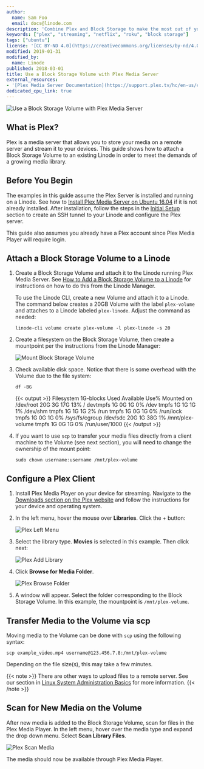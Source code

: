 ```yaml
---
author:
  name: Sam Foo
  email: docs@linode.com
description: 'Combine Plex and Block Storage to make the most out of your media server by adding an expandable storage to your server. This guide will show how to attach a Volume to a Plex Media Server and scan for files on the new storage.'
keywords: ["plex", "streaming", "netflix", "roku", "block storage"]
tags: ["ubuntu"]
license: '[CC BY-ND 4.0](https://creativecommons.org/licenses/by-nd/4.0)'
modified: 2019-01-31
modified_by:
  name: Linode
published: 2018-03-01
title: Use a Block Storage Volume with Plex Media Server
external_resources:
- '[Plex Media Server Documentation](https://support.plex.tv/hc/en-us/categories/200007567-Plex-Media-Server)'
dedicated_cpu_link: true
---
```


![Use a Block Storage Volume with Plex Media Server](use-a-block-storage-volume-with-plex-media-server.png "Use a Block Storage Volume with Plex Media Server")

## What is Plex?

Plex is a media server that allows you to store your media on a remote server and stream it to your devices. This guide shows how to attach a Block Storage Volume to an existing Linode in order to meet the demands of a growing media library.

## Before You Begin

The examples in this guide assume the Plex Server is installed and running on a Linode. See how to [Install Plex Media Server on Ubuntu 16.04](/docs/applications/media-servers/install-plex-media-server-on-ubuntu-16-04/) if it is not already installed. After installation, follow the steps in the [Initial Setup](/docs/applications/media-servers/install-plex-media-server-on-ubuntu-16-04/#initial-setup) section to create an SSH tunnel to your Linode and configure the Plex server.

This guide also assumes you already have a Plex account since Plex Media Player will require login.

## Attach a Block Storage Volume to a Linode

1.  Create a Block Storage Volume and attach it to the Linode running Plex Media Server. See [How to Add a Block Storage Volume to a Linode](/docs/platform/how-to-use-block-storage-with-your-linode/#how-to-add-a-block-storage-volume-to-a-linode) for instructions on how to do this from the Linode Manager.

    To use the Linode CLI, create a new Volume and attach it to a Linode. The command below creates a 20GB Volume with the label `plex-volume` and attaches to a Linode labeled `plex-linode`. Adjust the command as needed:

        linode-cli volume create plex-volume -l plex-linode -s 20

2.  Create a filesystem on the Block Storage Volume, then create a mountpoint per the instructions from the Linode Manager:

    ![Mount Block Storage Volume](plex-mount-volume.png)

3.  Check available disk space. Notice that there is some overhead with the Volume due to the file system:

        df -BG

    {{< output >}}
Filesystem     1G-blocks  Used Available Use% Mounted on
/dev/root            20G    3G       17G  13% /
devtmpfs              1G    0G        1G   0% /dev
tmpfs                 1G    1G        1G   1% /dev/shm
tmpfs                 1G    1G        1G   2% /run
tmpfs                 1G    0G        1G   0% /run/lock
tmpfs                 1G    0G        1G   0% /sys/fs/cgroup
/dev/sdc             20G    1G       38G   1% /mnt/plex-volume
tmpfs                 1G    0G        1G   0% /run/user/1000
{{< /output >}}

4.  If you want to use `scp` to transfer your media files directly from a client machine to the Volume (see next section), you will need to change the ownership of the mount point:

        sudo chown username:username /mnt/plex-volume

## Configure a Plex Client

1.  Install Plex Media Player on your device for streaming. Navigate to the [Downloads section on the Plex website](https://www.plex.tv/downloads/) and follow the instructions for your device and operating system.

2.  In the left menu, hover the mouse over **Libraries**. Click the *+* button:

    ![Plex Left Menu](plex-left-menu.png "Plex Left Menu")

3.  Select the library type. **Movies** is selected in this example. Then click next:

    ![Plex Add Library](plex-library-type.png "Plex Add Library")

4.  Click **Browse for Media Folder**.

    ![Plex Browse Folder](plex-browse-folder.png "Plex Browse Folder")

5.  A window will appear. Select the folder corresponding to the Block Storage Volume. In this example, the mountpoint is `/mnt/plex-volume`.

## Transfer Media to the Volume via scp

Moving media to the Volume can be done with `scp` using the following syntax:

    scp example_video.mp4 username@123.456.7.8:/mnt/plex-volume

Depending on the file size(s), this may take a few minutes.

{{< note >}}
There are other ways to upload files to a remote server. See our section in [Linux System Administration Basics](/docs/tools-reference/linux-system-administration-basics/#upload-files-to-a-remote-server) for more information.
{{< /note >}}

## Scan for New Media on the Volume

After new media is added to the Block Storage Volume, scan for files in the Plex Media Player. In the left menu, hover over the media type and expand the drop down menu. Select **Scan Library Files**.

![Plex Scan Media](plex-scan-media.png "Plex Scan Media")

The media should now be available through Plex Media Player.
